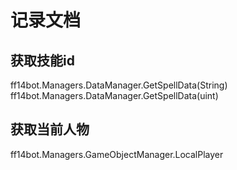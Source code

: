 # 记录文档
## 获取技能id
 ff14bot.Managers.DataManager.GetSpellData(String)
 ff14bot.Managers.DataManager.GetSpellData(uint)

## 获取当前人物
 ff14bot.Managers.GameObjectManager.LocalPlayer

